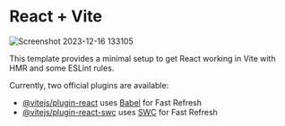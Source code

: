 # React + Vite
![Screenshot 2023-12-16 133105](https://github.com/kirankattii/Animated-Portfolio-Website-/assets/139916130/92284c17-88ce-4db3-8878-630fcf87d4c4)

This template provides a minimal setup to get React working in Vite with HMR and some ESLint rules.

Currently, two official plugins are available:

- [@vitejs/plugin-react](https://github.com/vitejs/vite-plugin-react/blob/main/packages/plugin-react/README.md) uses [Babel](https://babeljs.io/) for Fast Refresh
- [@vitejs/plugin-react-swc](https://github.com/vitejs/vite-plugin-react-swc) uses [SWC](https://swc.rs/) for Fast Refresh

